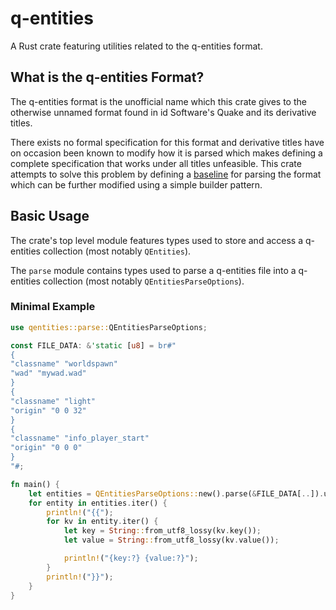 # q-entities
A Rust crate featuring utilities related to the q-entities format.

## What is the q-entities Format?
The q-entities format is the unofficial name which this crate gives to the otherwise unnamed format found in id Software's Quake and its derivative titles.

There exists no formal specification for this format and derivative titles have on occasion been known to modify how it is parsed which makes defining a complete specification that works under all titles unfeasible.
This crate attempts to solve this problem by defining a [baseline](https://github.com/IanE9/qentities/issues/1) for parsing the format which can be further modified using a simple builder pattern.

## Basic Usage
The crate's top level module features types used to store and access a q-entities collection (most notably `QEntities`).

The `parse` module contains types used to parse a q-entities file into a q-entities collection (most notably `QEntitiesParseOptions`).

### Minimal Example
```rust
use qentities::parse::QEntitiesParseOptions;

const FILE_DATA: &'static [u8] = br#"
{
"classname" "worldspawn"
"wad" "mywad.wad"
}
{
"classname" "light"
"origin" "0 0 32"
}
{
"classname" "info_player_start"
"origin" "0 0 0"
}
"#;

fn main() {
    let entities = QEntitiesParseOptions::new().parse(&FILE_DATA[..]).unwrap();
    for entity in entities.iter() {
        println!("{{");
        for kv in entity.iter() {
            let key = String::from_utf8_lossy(kv.key());
            let value = String::from_utf8_lossy(kv.value());

            println!("{key:?} {value:?}");
        }
        println!("}}");
    }
}

```
